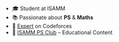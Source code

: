 - 🎓 Student at ISAMM
- 📚 Passionate about **PS** & **Maths**
- 🌟 [Expert](https://codeforces.com/profile/Kefrov) on Codeforces
- 🎥 [ISAMM PS Club](https://www.youtube.com/watch?v=myNxDuVxFw0&t=916s) – Educational Content
